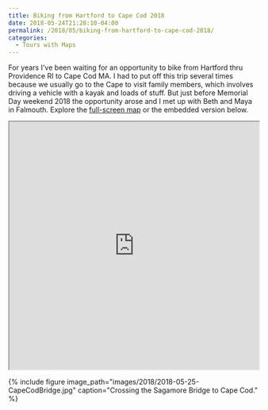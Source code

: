 ```yaml
---
title: Biking from Hartford to Cape Cod 2018
date: 2018-05-24T21:28:10-04:00
permalink: /2018/05/biking-from-hartford-to-cape-cod-2018/
categories:
  - Tours with Maps
---
```

For years I've been waiting for an opportunity to bike from Hartford thru Providence RI to Cape Cod MA. I had to put off this trip several times because we usually go to the Cape to visit family members, which involves driving a vehicle with a kayak and loads of stuff. But just before Memorial Day weekend 2018 the opportunity arose and I met up with Beth and Maya in Falmouth. Explore the [full-screen map](https://jackdougherty.github.io/bikemapcode/#8/41.818/-71.607) or the embedded version below.

<iframe src="https://jackdougherty.github.io/bikemapcode/#8/41.818/-71.607" width="100%" height="500px"></iframe>

{% include figure image_path="images/2018/2018-05-25-CapeCodBridge.jpg" caption="Crossing the Sagamore Bridge to Cape Cod." %}
